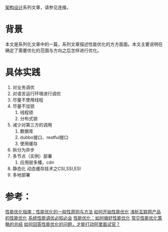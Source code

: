 [架构设计](https://www.jianshu.com/c/753debf1423d)系列文章，请参见连接。

# 背景

本文是系列化文章中的一篇，系列文章描述性能优化的方方面面。本文主要说明在确定了需要优化的范围与方向之后怎样进行优化。

# 具体实践

1. 对业务调优
2. 对语言运行环境进行调优
3. 尽量不使用线程
4. 尽量不加锁
    1. 线程锁
    2. 分布式锁
5. 减少对第三方的调用
    1. 数据库
    2. dubbo接口、restful接口
    3. 使用缓存
6. 拆分为异步
7. 多节点（实例）部署
    1. 应用层多播，cdn
8. 静态化
    动态缓存技术之CSI,SSI,ESI
9. 多地部署

# 参考：

[性能优化指南：性能优化的一般性原则与方法](https://www.cnblogs.com/xybaby/p/9055734.html)
[如何开始性能优化](https://insights.thoughtworks.cn/performance-turning/)
[浅析互联网产品的性能优化](http://www.woshipm.com/pd/858890.html)
[系统性能调优必知必会](https://time.geekbang.org/column/intro/100051201)
[性能优化：如何做好性能优化](https://xie.infoq.cn/article/063c9f2d147877703be3a80a3)
[常见性能优化策略的总结](https://tech.meituan.com/2016/12/02/performance-tunning.html)
[如何回答性能优化的问题，才能打动阿里面试官？](https://zhuanlan.zhihu.com/p/92910466)
